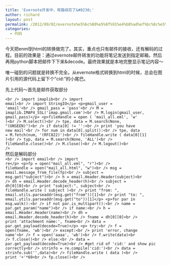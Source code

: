 ```yaml
---
title: 'Evernote开发中，弯路绕完了&#8230;'
author: richard
layout: post
permalink: /2012/09/02/evernote%e5%bc%80%e5%8f%91%e4%b8%ad%ef%bc%8c%e5%bc%af%e8%b7%af%e7%bb%95%e5%ae%8c%e4%ba%86/
categories:
  - 代码
---
```

今天把enml到html的转换做完了。其实，重点也只有邮件的接收，还有解码的过程。目前的效果是：通过evernote邮件转发的功能将笔记发送到指定邮箱，然后再用python脚本把邮件下下来&decode。最终效果就是本地完整显示笔记内容～

唯一碰到的问题就是转换不完全。从evernote格式转换到html的时候，总会在图片引用的源代码上留下个&#8221;cid:&#8221;的小尾巴。

先上代码～首先是邮件获取部分  
<!--more-->

  
<code lang='python'>&lt;br />
import imaplib&lt;br />
import email&lt;br />
import StringIO&lt;/p>
&lt;p>gmail_user = 'email'&lt;br />
gmail_pass = 'pass'&lt;br />
M = imaplib.IMAP4_SSL('imap.gmail.com')&lt;br />
M.login(gmail_user, gmail_pass)&lt;/p>
&lt;p>fileHandle = open ( 'mail_all.eml', 'w' )&lt;br />
M.select()&lt;br />
tpe, data = M.search(None, "(UNSEEN)")&lt;br />
if data[0] != '':&lt;br />
    print 'you have new mail'&lt;br />
    for num in data[0].split():&lt;br />
        tpe, data = M.fetch(num, '(RFC822)')&lt;br />
        fileHandle.write ( data[0][1] )&lt;br />
typ, data = M.search(None, 'ALL')&lt;br />
fileHandle.close()&lt;br />
M.close()&lt;br />
M.logout()&lt;br />
</code>  
然后是解码部分  
<code lang='python'>&lt;br />
import email&lt;br />
import re&lt;/p>
&lt;p>fp = open("mail_all.eml", "r")&lt;br />
fileHandle = open("mail_all.html", "w")&lt;br />
msg = email.message_from_file(fp)&lt;br />
subject = msg.get("subject")&lt;br />
h = email.Header.Header(subject)&lt;br />
dh = email.Header.decode_header(h)&lt;br />
subject = dh[0][0]&lt;br />
print "subject:", subject&lt;br />
fileHandle.write ( subject )&lt;br />
print "from: ", email.utils.parseaddr(msg.get("from"))[1]&lt;br />
print "to: ", email.utils.parseaddr(msg.get("to"))[1]&lt;/p>
&lt;p>for par in msg.walk():&lt;br />
	if not par.is_multipart():&lt;br />
		name = par.get_param("name")&lt;br />
		if name:&lt;br />
			h = email.Header.Header(name)&lt;br />
			dh = email.Header.decode_header(h)&lt;br />
			fname = dh[0][0]&lt;br />
			print 'attachment name:', fname&lt;br />
			data = par.get_payload(decode=True)&lt;/p>
&lt;p>			try:&lt;br />
				f = open(fname, 'wb')&lt;br />
			except:&lt;br />
				print 'error, change name'&lt;br />
				f = open('aaaa', 'wb')&lt;br />
			f.write(data)&lt;br />
			f.close()&lt;br />
		else:&lt;br />
			data = par.get_payload(decode=True)&lt;br />
			#get rid of 'cid:' and show pic correctly&lt;br />
			strinfo = re.compile('cid:')&lt;br />
			data = strinfo.sub('',data)&lt;br />
			fileHandle.write ( data )&lt;br />
		print '+'*60&lt;br />
fp.close()&lt;br />
</code>